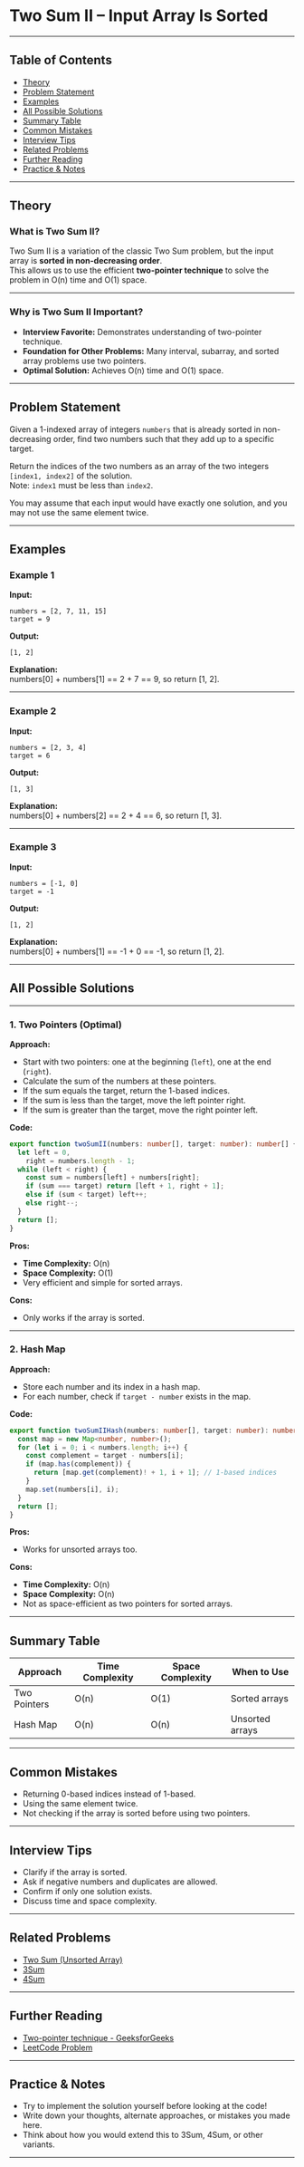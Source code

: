 # Two Sum II – Input Array Is Sorted

---

## Table of Contents

- [Theory](#theory)
- [Problem Statement](#problem-statement)
- [Examples](#examples)
- [All Possible Solutions](#all-possible-solutions)
- [Summary Table](#summary-table)
- [Common Mistakes](#common-mistakes)
- [Interview Tips](#interview-tips)
- [Related Problems](#related-problems)
- [Further Reading](#further-reading)
- [Practice & Notes](#practice--notes)

---

## Theory

### What is Two Sum II?

Two Sum II is a variation of the classic Two Sum problem, but the input array is **sorted in non-decreasing order**.  
This allows us to use the efficient **two-pointer technique** to solve the problem in O(n) time and O(1) space.

---

### Why is Two Sum II Important?

- **Interview Favorite:** Demonstrates understanding of two-pointer technique.
- **Foundation for Other Problems:** Many interval, subarray, and sorted array problems use two pointers.
- **Optimal Solution:** Achieves O(n) time and O(1) space.

---

## Problem Statement

Given a 1-indexed array of integers `numbers` that is already sorted in non-decreasing order, find two numbers such that they add up to a specific target.

Return the indices of the two numbers as an array of the two integers `[index1, index2]` of the solution.  
Note: `index1` must be less than `index2`.

You may assume that each input would have exactly one solution, and you may not use the same element twice.

---

## Examples

### Example 1

**Input:**

```
numbers = [2, 7, 11, 15]
target = 9
```

**Output:**

```
[1, 2]
```

**Explanation:**  
numbers[0] + numbers[1] == 2 + 7 == 9, so return [1, 2].

---

### Example 2

**Input:**

```
numbers = [2, 3, 4]
target = 6
```

**Output:**

```
[1, 3]
```

**Explanation:**  
numbers[0] + numbers[2] == 2 + 4 == 6, so return [1, 3].

---

### Example 3

**Input:**

```
numbers = [-1, 0]
target = -1
```

**Output:**

```
[1, 2]
```

**Explanation:**  
numbers[0] + numbers[1] == -1 + 0 == -1, so return [1, 2].

---

## All Possible Solutions

---

### 1. Two Pointers (Optimal)

**Approach:**

- Start with two pointers: one at the beginning (`left`), one at the end (`right`).
- Calculate the sum of the numbers at these pointers.
- If the sum equals the target, return the 1-based indices.
- If the sum is less than the target, move the left pointer right.
- If the sum is greater than the target, move the right pointer left.

**Code:**

```typescript
export function twoSumII(numbers: number[], target: number): number[] {
  let left = 0,
    right = numbers.length - 1;
  while (left < right) {
    const sum = numbers[left] + numbers[right];
    if (sum === target) return [left + 1, right + 1];
    else if (sum < target) left++;
    else right--;
  }
  return [];
}
```

**Pros:**

- **Time Complexity:** O(n)
- **Space Complexity:** O(1)
- Very efficient and simple for sorted arrays.

**Cons:**

- Only works if the array is sorted.

---

### 2. Hash Map

**Approach:**

- Store each number and its index in a hash map.
- For each number, check if `target - number` exists in the map.

**Code:**

```typescript
export function twoSumIIHash(numbers: number[], target: number): number[] {
  const map = new Map<number, number>();
  for (let i = 0; i < numbers.length; i++) {
    const complement = target - numbers[i];
    if (map.has(complement)) {
      return [map.get(complement)! + 1, i + 1]; // 1-based indices
    }
    map.set(numbers[i], i);
  }
  return [];
}
```

**Pros:**

- Works for unsorted arrays too.

**Cons:**

- **Time Complexity:** O(n)
- **Space Complexity:** O(n)
- Not as space-efficient as two pointers for sorted arrays.

---

## Summary Table

| Approach     | Time Complexity | Space Complexity | When to Use     |
| ------------ | --------------- | ---------------- | --------------- |
| Two Pointers | O(n)            | O(1)             | Sorted arrays   |
| Hash Map     | O(n)            | O(n)             | Unsorted arrays |

---

## Common Mistakes

- Returning 0-based indices instead of 1-based.
- Using the same element twice.
- Not checking if the array is sorted before using two pointers.

---

## Interview Tips

- Clarify if the array is sorted.
- Ask if negative numbers and duplicates are allowed.
- Confirm if only one solution exists.
- Discuss time and space complexity.

---

## Related Problems

- [Two Sum (Unsorted Array)](../../hash-map/easy/twoSum/twoSum.md)
- [3Sum](../../../threeSum/threeSum.md)
- [4Sum](../../../fourSum/fourSum.md)

---

## Further Reading

- [Two-pointer technique - GeeksforGeeks](https://www.geeksforgeeks.org/two-pointer-technique/)
- [LeetCode Problem](https://leetcode.com/problems/two-sum-ii-input-array-is-sorted/)

---

## Practice & Notes

- Try to implement the solution yourself before looking at the code!
- Write down your thoughts, alternate approaches, or mistakes you made here.
- Think about how you would extend this to 3Sum, 4Sum, or other variants.

---
